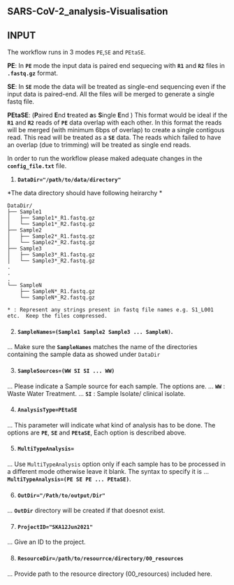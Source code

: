 ## SARS-CoV-2_analysis-Visualisation

## INPUT

The workflow runs in 3 modes `PE`,`SE` and `PEtaSE`.

**PE**: In **`PE`** mode the input data is paired end sequecing with **`R1`** and **`R2`** files in **`.fastq.gz`** format. 

**SE**: In **`SE`** mode the data will be treated as single-end sequencing even if the input data is paired-end.  All the files will be merged to generate a single fastq file.  

**PEtaSE**: (**P**aired **E**nd **t**reated **a**s **S**ingle **E**nd ) This format would be ideal if the **`R1`** and **`R2`** reads of **`PE`** data overlap with each other.  In this format the reads will be merged (with minimum 6bps of overlap) to create a single contigous read.  This read will be treated as a **`SE`** data. The reads which failed to have an overlap (due to trimming) will be treated as single end reads.

In order to run the workflow please maked adequate changes in the **`config_file.txt`** file.


1. **`DataDir="/path/to/data/directory"`**

*The data directory should have following heirarchy *
```
DataDir/
├── Sample1
│   ├── Sample1*_R1.fastq.gz
│   └── Sample1*_R2.fastq.gz
├── Sample2
│   ├── Sample2*_R1.fastq.gz
│   └── Sample2*_R2.fastq.gz
├── Sample3
│   ├── Sample3*_R1.fastq.gz
│   └── Sample3*_R2.fastq.gz
.
.
.
└── SampleN
    ├── SampleN*_R1.fastq.gz
    └── SampleN*_R2.fastq.gz

* : Represent any strings present in fastq file names e.g. S1_L001 etc.  Keep the files compressed.

```

2. #### **`SampleNames=(Sample1 Sample2 Sample3 ... SampleN)`**.

... Make sure the **`SampleNames`** matches the name of the directories containing the sample data as showed under `DataDir`


3. #### **`SampleSources=(WW SI SI ... WW)`**

... Please indicate a Sample source for each sample.  The options are.
... **`WW`** : Waste Water Treatment.
... **`SI`** : Sample Isolate/ clinical isolate.


4. #### **`AnalysisType=PEtaSE`**

... This parameter will indicate what kind of analysis has to be done.  The options are **`PE`**, **`SE`** and **`PEtaSE`**,  Each option is described above. 


5. #### **`MultiTypeAnalysis=`**
... Use `MultiTypeAnalysis` option only if each sample has to be processed in a different mode otherwise leave it blank. The syntax to specify it is 
... **`MultiTypeAnalysis=(PE SE PE ... PEtaSE)`**.


6. #### **`OutDir="/Path/to/output/Dir"`**
... **`OutDir`** directory will be created if that doesnot exist.


7. #### **`ProjectID="SKA12Jun2021"`**

... Give an ID to the project. 

8. #### **`ResourceDir=/path/to/resourrce/directory/00_resources`**

... Provide path to the resource directory (00_resources) included here.






